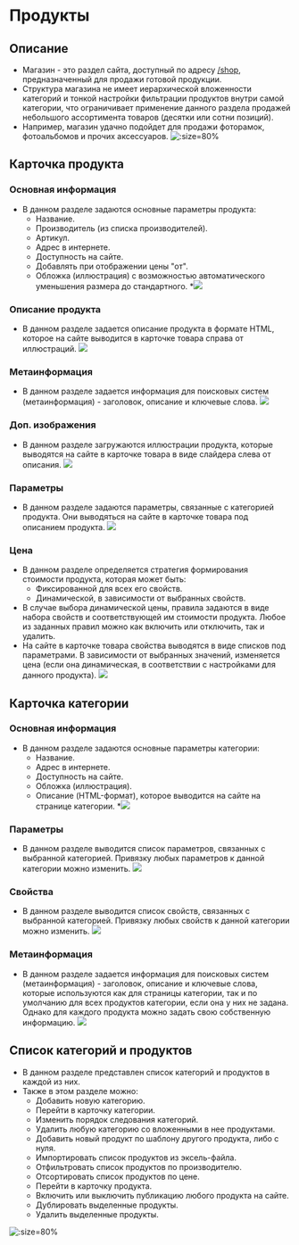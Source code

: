 # Продукты
## Описание
* Магазин - это раздел сайта, доступный по адресу [/shop](https://demo.pixlpark.ru/shop), предназначенный для продажи готовой продукции.
* Структура магазина не имеет иерархической вложенности категорий и тонкой настройки фильтрации продуктов внутри самой категории, что ограничивает применение данного раздела продажей небольшого ассортимента товаров (десятки или сотни позиций).
* Например, магазин удачно подойдет для продажи фоторамок, фотоальбомов и прочих аксессуаров.
![](../_media/shop/shop.png ':size=80%')

## Карточка продукта
### Основная информация
* В данном разделе задаются основные параметры продукта:
    + Название.
    + Производитель (из списка производителей).
    + Артикул.
    + Адрес в интернете.
    + Доступность на сайте.
    + Добавлять при отображении цены "от".
    + Обложка (иллюстрация) с возможностью автоматического уменьшения размера до стандартного.
*![](../_media/shop/product-general.png)

### Описание продукта
* В данном разделе задается описание продукта в формате HTML, которое на сайте выводится в карточке товара справа от иллюстраций.
![](../_media/shop/product-description.png)

### Метаинформация
* В данном разделе задается информация для поисковых систем (метаинформация) - заголовок, описание и ключевые слова.
![](../_media/shop/shop03.png)

### Доп. изображения
* В данном разделе загружаются иллюстрации продукта, которые выводятся на сайте в карточке товара в виде слайдера слева от описания.
![](../_media/shop/product-images.png)

### Параметры
* В данном разделе задаются параметры, связанные с категорией продукта. Они выводяться на сайте в карточке товара под описанием продукта.
![](../_media/shop/shop05.png)

### Цена
* В данном разделе определяется стратегия формирования стоимости продукта, которая может быть:
    + Фиксированной для всех его свойств.
    + Динамической, в зависимости от выбранных свойств.
* В случае выбора динамической цены, правила задаются в виде набора свойств и соответствующей им стоимости продукта. Любое из заданных правил можно как включить или отключить, так и удалить.
* На сайте в карточке товара свойства выводятся в виде списков под параметрами. В зависимости от выбранных значений, изменяется цена (если она динамическая, в соответствии с настройками для данного продукта).
![](../_media/shop/shop06.png)

## Карточка категории
### Основная информация
* В данном разделе задаются основные параметры категории:
    + Название.
    + Адрес в интернете.
    + Доступность на сайте.
    + Обложка (иллюстрация).
    + Описание (HTML-формат), которое выводится на сайте на странице категории.
*![](../_media/shop/category-general.png)

### Параметры
* В данном разделе выводится список параметров, связанных с выбранной категорией. Привязку любых параметров к данной категории можно изменить.
![](../_media/shop/shop12.png)

### Свойства
* В данном разделе выводится список свойств, связанных с выбранной категорией.  Привязку любых свойств к данной категории можно изменить.
![](../_media/shop/shop13.png)

### Метаинформация
* В данном разделе задается информация для поисковых систем (метаинформация) - заголовок, описание и ключевые слова, которые используются как для страницы категории, так и по умолчанию для всех продуктов категории, если она у них не задана. Однако для каждого продукта можно задать свою собственную информацию.
![](../_media/shop/shop14.png)

## Список категорий и продуктов
* В данном разделе представлен список категорий и продуктов в каждой из них.
* Также в этом разделе можно:
    + Добавить новую категорию.
    + Перейти в карточку категории.
    + Изменить порядок следования категорий.
    + Удалить любую категорию со вложенными в нее продуктами.
    + Добавить новый продукт по шаблону другого продукта, либо с нуля.
    + Импортировать список продуктов из эксель-файла.
    + Отфильтровать список продуктов по производителю.
    + Отсортировать  список продуктов по цене.
    + Перейти в карточку продукта.
    + Включить или выключить публикацию любого продукта на сайте.
    + Дублировать выделенные продукты.
    + Удалить выделенные продукты.

![](../_media/shop/list.png ':size=80%')